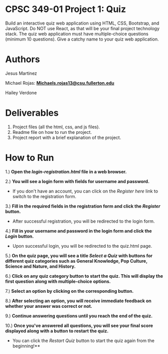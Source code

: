 # CPSC 349-01 Project 1: Quiz
Build an interactive quiz web application using HTML, CSS, Bootstrap, and JavaScript. Do NOT 
use React, as that will be your final project technology stack. The quiz web application must 
have multiple-choice questions (minimum 10 questions). Give a catchy name to your quiz 
web application. 

# Authors
Jesus Martinez

Michael Rojas:  **Michaels.rojas13@csu.fullerton.edu**

Hailey Verdone

# Deliverables 
1) Project files (all the html, css, and js files).
2) Readme file on how to run the project.
3) Project report with a brief explanation of the project.

# How to Run
1.) **Open the *login-registration.html* file in a web browser.**

2.) **You will see a login form with fields for username and password.** 
  - If you don't have an account, you can click on the *Register here* link to switch to the registration form.

3.) **Fill in the required fields in the registration form and click the *Register* button.** 
  - After successful registration, you will be redirected to the login form.

4.) **Fill in your username and password in the login form and click the *Login* button.**
  - Upon successful login, you will be redirected to the quiz.html page.

5.) **On the quiz page, you will see a title *Select a Quiz* with buttons for different quiz categories such as General Knowledge, Pop Culture, Science and Nature, and History.**

6.) **Click on any quiz category button to start the quiz. This will display the first question along with multiple-choice options.**

7.) **Select an option by clicking on the corresponding button.**

8.) **After selecting an option, you will receive immediate feedback on whether your answer was correct or not.**

9.) **Continue answering questions until you reach the end of the quiz.**

10.) **Once you've answered all questions, you will see your final score displayed along with a button to restart the quiz.**
  - You can click the *Restart Quiz* button to start the quiz again from the beginning!**
